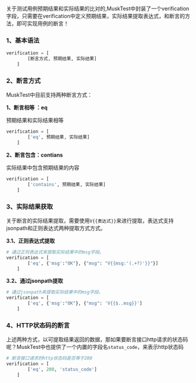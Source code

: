 # 

关于测试用例预期结果和实际结果的比对的,MuskTest中封装了一个verification字段，只需要在verification中定义预期结果，实际结果提取表达式，和断言的方法，即可实现用例的断言！

### 1、基本语法

```python
verification = [
        [断言方式, 预期结果, 实际结果]
    ] 
```

### 2、断言方式

MuskTest中目前支持两种断言方式：

**1、断言相等 ：eq**

预期结果和实际结果相等

```python
verification = [
        ['eq', 预期结果, 实际结果]
    ] 
```

**2、断言包含：contians**



实际结果中包含预期结果的内容

```python
verification = [
        ['contains', 预期结果, 实际结果]
    ] 
```

### 3、实际结果获取

​	关于断言的实际结果提取，需要使用`V{{表达式}}`来进行提取，表达式支持jsonpath和正则表达式两种提取方式方式。

**3.1、正则表达式提取**

```python
# 通过正则表达式来提取实际结果中的msg字段。
verification = [
        ['eq', {'msg':"OK"}, {"msg": "V{{msg:'(.+?)'}}"}]
    ] 

```

**3.2、通过jsonpath提取**

```python
# 通过jsonpath来提取实际结果中的msg字段。
verification = [
        ['eq', {'msg':"OK"}, {"msg": 'V{{$..msg}}']
    ] 

```



### 4、HTTP状态码的断言

​	上述两种方式，以可提取结果返回的数据，那如果要断言接口http请求的状态码呢？MuskTest中也提供了一个内置的字段名`status_code`，来表示http状态码

```python
# 断言接口请求的http状态码是否等于200
verification = [
        ['eq', 200, 'status_code']
    ] 
```

